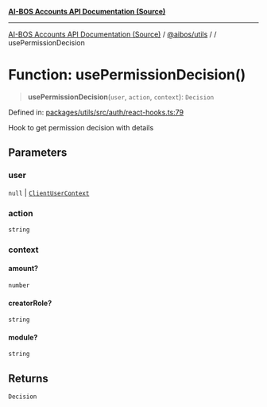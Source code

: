 [**AI-BOS Accounts API Documentation (Source)**](../../../README.md)

***

[AI-BOS Accounts API Documentation (Source)](../../../README.md) / [@aibos/utils](../README.md) / [](../README.md) / usePermissionDecision

# Function: usePermissionDecision()

> **usePermissionDecision**(`user`, `action`, `context`): `Decision`

Defined in: [packages/utils/src/auth/react-hooks.ts:79](https://github.com/pohlai88/accounts/blob/48103fb36d28b2b9bfb33472b6de2f719773cde9/packages/utils/src/auth/react-hooks.ts#L79)

Hook to get permission decision with details

## Parameters

### user

`null` | [`ClientUserContext`](../interfaces/ClientUserContext.md)

### action

`string`

### context

#### amount?

`number`

#### creatorRole?

`string`

#### module?

`string`

## Returns

`Decision`
